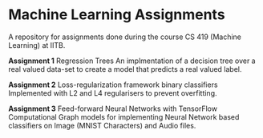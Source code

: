 # Machine Learning Assignments 
A repository for assignments done during the course CS 419 (Machine Learning) at IITB.

**Assignment 1**
Regression Trees 
An implmentation of a decision tree over a real valued data-set to create a model that predicts a real valued label.

**Assignment 2**
Loss-regularization framework binary classifiers
Implemented with L2 and L4 regularisers to prevent overfitting.

**Assignment 3**
Feed-forward Neural Networks with TensorFlow
Computational Graph models for implementing Neural Network based classifiers on Image (MNIST Characters) and Audio files.
